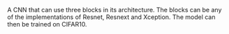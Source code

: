 A CNN that can use three blocks in its architecture.
The blocks can be any of the implementations of Resnet, Resnext and Xception. 
The model can then be trained on CIFAR10.
